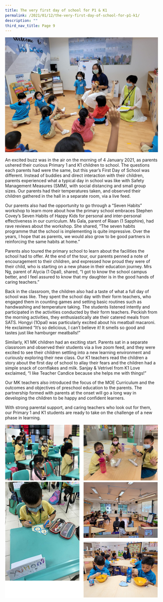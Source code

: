 ```yaml
---
title: The very first day of school for P1 & K1
permalink: /2021/01/12/the-very-first-day-of-school-for-p1-k1/
description: ""
third_nav_title: Page 9
---
```

<img src="/images/Banner-K1-FODS1.jpeg">
<p>An excited buzz was in the air on the morning of 4 January 2021, as parents ushered their curious Primary 1 and K1 children to school. The questions each parents had were the same, but this year’s First Day of School was different. Instead of buddies and direct interaction with their children, parents experienced what a typical day in school was like with Safety Management Measures (SMM), with social distancing and small group sizes. Our parents had their temperatures taken, and observed their children gathered in the hall in a separate room, via a live feed.</p>
<p>Our parents also had the opportunity to go through a “Seven Habits” workshop to learn more about how the primary school embraces Stephen Covey’s Seven Habits of Happy Kids for personal and inter-personal effectiveness in our curriculum. Ms Gala, parent of Riaan (1 Sapphire), had rave reviews about the workshop. She shared, “The seven habits programme that the school is implementing is quite impressive. Over the years, I hope that as parents, we would also grow to be good partners in reinforcing the same habits at home.”</p>
<p>Parents also toured the primary school to learn about the facilities the school had to offer. At the end of the tour, our parents penned a note of encouragement to their children, and expressed how proud they were of their child, who is starting on a new phase in their education journey. Mrs Ng, parent of Alycia (1 Opal), shared, “I got to know the school campus better, and I feel assured to know that my daughter is in the good hands of caring teachers.”</p>
<p>Back in the classroom, the children also had a taste of what a full day of school was like. They spent the school day with their form teachers, who engaged them in counting games and setting basic routines such as handwashing and temperature taking. The students listened intently and participated in the activities conducted by their form teachers. Peckish from the morning activities, they enthusiastically ate their catered meals from SATS. Hongyi (1Opal) was particularly excited about his meatball macaroni. He exclaimed “It’s so delicious, I can’t believe it! It smells so good and tastes just like hamburger meatballs!”</p>
<p>Similarly, K1 MK children had an exciting start. Parents sat in a separate classroom and observed their students via a live zoom feed, and they were excited to see their children settling into a new learning environment and curiously exploring their new class. Our K1 teachers read the children a story about the first day of school to allay their fears and the children had a simple snack of cornflakes and milk. Sanjay &amp; Vetrivel from K1 Love exclaimed, “I like Teacher Candice because she helps me with things!”</p>
<p>Our MK teachers also introduced the focus of the MOE Curriculum and the outcomes and objectives of preschool education to the parents. The partnership formed with parents at the onset will go a long way in developing the children to be happy and confident learners.</p>
<p>With strong parental support, and caring teachers who look out for them, our Primary 1 and K1 students are ready to take on the challenge of a new phase in learning.</p>
<img src="/images/firstday1.png">
<img src="/images/firstday2.png">